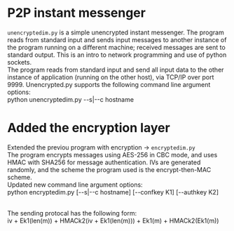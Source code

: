 # P2P instant messenger

`unencryptedim.py` is a simple unencrypted instant messenger. The program reads from standard input and sends input messages to another instance of the
program running on a different machine; received messages are sent to standard output. This is an intro to network programming and use of python sockets.<br />
The program reads from standard input and send all input data to the other instance of application (running on the other host), via TCP/IP over port 9999.
Unencrypted.py supports the following command line argument options:<br />
<space>python unencryptedim.py --s|--c hostname

# Added the encryption layer
Extended the previou program with encryption -> `encryptedim.py`<br />
The program encrypts messages using AES-256 in CBC mode, and uses HMAC with SHA256 for message authentication. IVs are generated randomly, and the scheme
the program used is the encrypt-then-MAC scheme.<br />
Updated new command line argument options:<br />
<space>python encryptedim.py [--s|--c hostname] [--confkey K1] [--authkey K2]<br /><br />

The sending protocal has the following form:<br />
iv + Ek1(len(m)) + HMACk2(iv + Ek1(len(m))) + Ek1(m) + HMACk2(Ek1(m))
